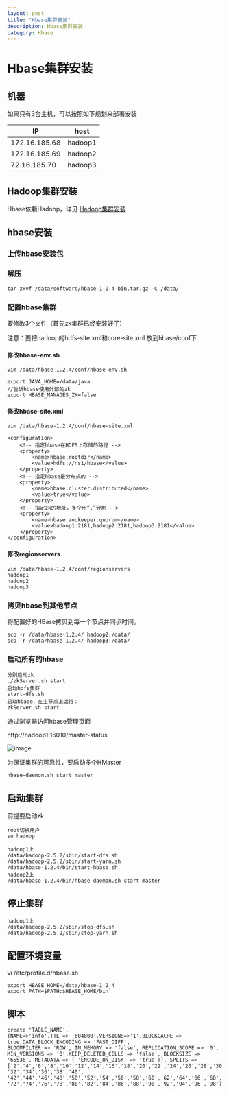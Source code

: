 ```yaml
---
layout: post
title: "Hbase集群安装"
description: Hbase集群安装
category: Hbase
---
```


# Hbase集群安装

## 机器
如果只有3台主机，可以按照如下规划来部署安装	

IP|host
---|---
172.16.185.68|hadoop1
172.16.185.69|hadoop2
72.16.185.70|hadoop3		

## Hadoop集群安装
Hbase依赖Hadoop，详见
[Hadoop集群安装](https://xiawen0731.github.io/2017/12/02/Hadoop%E9%9B%86%E7%BE%A4%E5%AE%89%E8%A3%85/)

## hbase安装

### 上传hbase安装包

### 解压

```
tar zxvf /data/software/hbase-1.2.4-bin.tar.gz -C /data/
```

### 配置hbase集群

要修改3个文件（首先zk集群已经安装好了）

注意：要把hadoop的hdfs-site.xml和core-site.xml 放到hbase/conf下
	
#### 修改hbase-env.sh

```
vim /data/hbase-1.2.4/conf/hbase-env.sh

export JAVA_HOME=/data/java
//告诉hbase使用外部的zk
export HBASE_MANAGES_ZK=false
```
#### 修改hbase-site.xml
```
vim /data/hbase-1.2.4/conf/hbase-site.xml

<configuration>
    <!-- 指定hbase在HDFS上存储的路径 -->
    <property>
        <name>hbase.rootdir</name>
        <value>hdfs://ns1/hbase</value>
    </property>
    <!-- 指定hbase是分布式的 -->
    <property>
        <name>hbase.cluster.distributed</name>
        <value>true</value>
    </property>
    <!-- 指定zk的地址，多个用“,”分割 -->
    <property>
        <name>hbase.zookeeper.quorum</name>
        <value>hadoop1:2181,hadoop2:2181,hadoop3:2181</value>
    </property>
</configuration>
```
#### 修改regionservers
```
vim /data/hbase-1.2.4/conf/regionservers
hadoop1
hadoop2
hadoop3
```
### 拷贝hbase到其他节点

将配置好的HBase拷贝到每一个节点并同步时间。

```
scp -r /data/hbase-1.2.4/ hadoop2:/data/
scp -r /data/hbase-1.2.4/ hadoop3:/data/
```

### 启动所有的hbase

```
分别启动zk
./zkServer.sh start
启动hdfs集群
start-dfs.sh
启动hbase，在主节点上运行：
zkServer.sh start
```

通过浏览器访问hbase管理页面

http://hadoop1:16010/master-status

![image](https://xiawen0731.github.io/images/hbase/hbase-index.jpg)

为保证集群的可靠性，要启动多个HMaster

```
hbase-daemon.sh start master
```
	
	
## 启动集群

前提要启动zk

```
root切换用户
su hadoop

hadoop1上
/data/hadoop-2.5.2/sbin/start-dfs.sh
/data/hadoop-2.5.2/sbin/start-yarn.sh
/data/hbase-1.2.4/bin/start-hbase.sh
hadoop2上	
/data/hbase-1.2.4/bin/hbase-daemon.sh start master
```

## 停止集群
```
hadoop1上
/data/hadoop-2.5.2/sbin/stop-dfs.sh
/data/hadoop-2.5.2/sbin/stop-yarn.sh
```

## 配置环境变量

vi /etc/profile.d/hbase.sh
```
export HBASE_HOME=/data/hbase-1.2.4
export PATH=$PATH:$HBASE_HOME/bin`
```

## 脚本

```
create 'TABLE_NAME',
{NAME=>'info',TTL => '604800',VERSIONS=>'1',BLOCKCACHE => true,DATA_BLOCK_ENCODING => 'FAST_DIFF',
BLOOMFILTER => 'ROW', IN_MEMORY => 'false', REPLICATION_SCOPE => '0',  MIN_VERSIONS => '0',KEEP_DELETED_CELLS => 'false', BLOCKSIZE => '65536', METADATA => { 'ENCODE_ON_DISK' => 'true'}}, SPLITS => ['2','4','6','8','10','12','14','16','18','20','22','24','26','28','30', '32','34','36','38','40',
'42','44','46','48','50','52','54','56','58','60','62','64','66','68','70', '72','74','76','78','80','82','84','86','88','90','92','94','96','98']
```
